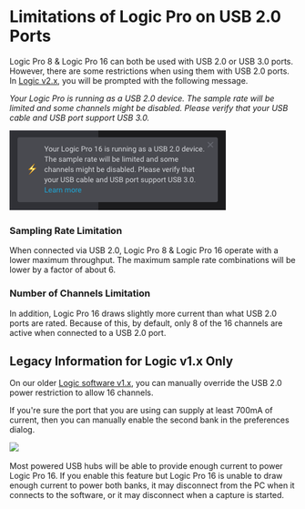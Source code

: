 # Limitations of Logic Pro on USB 2.0 Ports

Logic Pro 8 & Logic Pro 16 can both be used with USB 2.0 or USB 3.0 ports. However, there are some restrictions when using them with USB 2.0 ports. In [Logic v2.x](https://ideas.saleae.com/f/changelog/), you will be prompted with the following message.

_Your Logic Pro is running as a USB 2.0 device. The sample rate will be limited and some channels might be disabled. Please verify that your USB cable and USB port support USB 3.0._

![Warning Prompt when Logic Pro is connected via USB 2.0](../.gitbook/assets/image%20%281%29.png)

### Sampling Rate Limitation

When connected via USB 2.0, Logic Pro 8 & Logic Pro 16 operate with a lower maximum throughput. The maximum sample rate combinations will be lower by a factor of about 6.

### Number of Channels Limitation

In addition, Logic Pro 16 draws slightly more current than what USB 2.0 ports are rated. Because of this, by default, only 8 of the 16 channels are active when connected to a USB 2.0 port. 



## Legacy Information for Logic v1.x Only

On our older [Logic software v1.x](https://support.saleae.com/logic-software/latest-stable-release-download), you can manually override the USB 2.0 power restriction to allow 16 channels.

If you're sure the port that you are using can supply at least 700mA of current, then you can manually enable the second bank in the preferences dialog.

![](https://trello-attachments.s3.amazonaws.com/57215d5e1bba46c6dc477691/370x89/84f215669e2d2faed536936a5db3cd3a/usb3_power.PNG)

Most powered USB hubs will be able to provide enough current to power Logic Pro 16. If you enable this feature but Logic Pro 16 is unable to draw enough current to power both banks, it may disconnect from the PC when it connects to the software, or it may disconnect when a capture is started.

